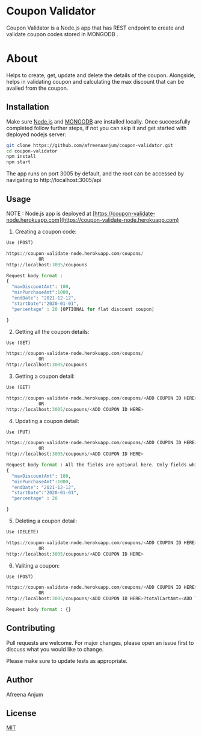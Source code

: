 # Coupon Validator

Coupon Validator is a Node.js app that has REST endpoint to create and validate coupon codes stored in MONGODB .

# About

Helps to create, get, update and delete the details of the coupon. Alongside, helps in validating coupon and calculating the max discount that can be availed from the coupon.

## Installation

Make sure [Node.js](https://docs.npmjs.com/downloading-and-installing-node-js-and-npm) and [MONGODB](https://docs.mongodb.com/manual/installation/) are installed locally. Once successfully completed follow further steps, if not you can skip it and get started with deployed nodejs server:

```bash
git clone https://github.com/afreenaanjum/coupon-validator.git
cd coupon-validator
npm install
npm start
```

The app runs on port 3005 by default, and the root can be accessed by navigating to http://localhost:3005/api

## Usage

NOTE : Node.js app is deployed at [https://coupon-validate-node.herokuapp.com](https://coupon-validate-node.herokuapp.com)

1. Creating a coupon code:

```python
Use (POST)

https://coupon-validate-node.herokuapp.com/coupons/
            OR
http://localhost:3005/coupouns

Request body format :
{
  "maxDiscountAmt": 100,
  "minPurchaseAmt":1000,
  "endDate": "2021-12-12",
  "startDate":"2020-01-01",
  "percentage" : 20 [OPTIONAL for flat discount coupon]

}
```

2. Getting all the coupon details:

```python
Use (GET)

https://coupon-validate-node.herokuapp.com/coupons/
            OR
http://localhost:3005/coupouns
```

3. Getting a coupon detail:

```python
Use (GET)

https://coupon-validate-node.herokuapp.com/coupons/<ADD COUPON ID HERE>
            OR
http://localhost:3005/coupouns/<ADD COUPON ID HERE>
```

4. Updating a coupon detail:

```python
Use (PUT)

https://coupon-validate-node.herokuapp.com/coupons/<ADD COUPON ID HERE>
            OR
http://localhost:3005/coupouns/<ADD COUPON ID HERE>

Request body format : All the fields are optional here. Only fields which needs change can be added.
{
  "maxDiscountAmt": 100,
  "minPurchaseAmt":1000,
  "endDate": "2021-12-12",
  "startDate":"2020-01-01",
  "percentage" : 20

}
```

5. Deleting a coupon detail:

```python
Use (DELETE)

https://coupon-validate-node.herokuapp.com/coupons/<ADD COUPON ID HERE>
            OR
http://localhost:3005/coupouns/<ADD COUPON ID HERE>
```

6. Valiting a coupon:

```python
Use (POST)

https://coupon-validate-node.herokuapp.com/coupons/<ADD COUPON ID HERE>?totalCartAmt=<ADD TOTAL CART AMOUNT>
            OR
http://localhost:3005/coupouns/<ADD COUPON ID HERE>?totalCartAmt=<ADD TOTAL CART AMOUNT>

Request body format : {}
```

## Contributing

Pull requests are welcome. For major changes, please open an issue first to discuss what you would like to change.

Please make sure to update tests as appropriate.

## Author

Afreena Anjum

## License

[MIT](https://choosealicense.com/licenses/mit/)

```

```

